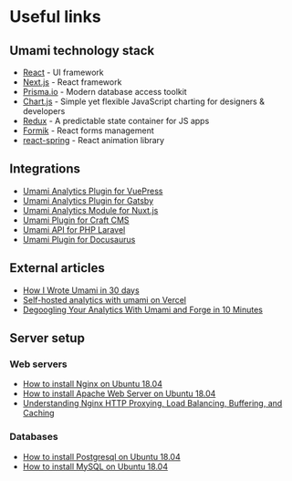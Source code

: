 # Useful links

## Umami technology stack

- [React](https://reactjs.org/) - UI framework
- [Next.js](https://nextjs.org/) - React framework
- [Prisma.io](https://www.prisma.io/) - Modern database access toolkit
- [Chart.js](https://www.chartjs.org/) - Simple yet flexible JavaScript charting for designers & developers
- [Redux](https://redux.js.org/) - A predictable state container for JS apps
- [Formik](https://formik.org/) - React forms management
- [react-spring](https://www.react-spring.io/) - React animation library

## Integrations

- [Umami Analytics Plugin for VuePress](https://github.com/spekulatius/vuepress-plugin-umami)
- [Umami Analytics Plugin for Gatsby](https://www.gatsbyjs.com/plugins/gatsby-plugin-umami/)
- [Umami Analytics Module for Nuxt.js](https://github.com/joe-pritchard/nuxt-umami-module)
- [Umami Plugin for Craft CMS](https://github.com/stenvdb/craft-umami)
- [Umami API for PHP Laravel](https://github.com/atm-code/laravel-umami)
- [Umami Plugin for Docusaurus](https://github.com/PatelN123/docusaurus-plugin-umami)

## External articles

- [How I Wrote Umami in 30 days](https://medium.com/@caozilla/how-i-wrote-umami-in-30-days-a290372b80e4)
- [Self-hosted analytics with umami on Vercel](https://dev.to/vvo/self-hosted-analytics-with-umami-on-vercel-55ma)
- [Degoogling Your Analytics With Umami and Forge in 10 Minutes](https://releasecandidate.dev/degoogling-your-analytics-with-umami-and-forge-in-10-minutes)

## Server setup

### Web servers

- [How to install Nginx on Ubuntu 18.04](https://www.digitalocean.com/community/tutorials/how-to-install-nginx-on-ubuntu-18-04)
- [How to install Apache Web Server on Ubuntu 18.04](https://www.digitalocean.com/community/tutorials/how-to-install-the-apache-web-server-on-ubuntu-18-04)
- [Understanding Nginx HTTP Proxying, Load Balancing, Buffering, and Caching](https://www.digitalocean.com/community/tutorials/understanding-nginx-http-proxying-load-balancing-buffering-and-caching)

### Databases

- [How to install Postgresql on Ubuntu 18.04](https://www.digitalocean.com/community/tutorials/how-to-install-and-use-postgresql-on-ubuntu-18-04)
- [How to install MySQL on Ubuntu 18.04](https://www.digitalocean.com/community/tutorials/how-to-install-mysql-on-ubuntu-18-04)
